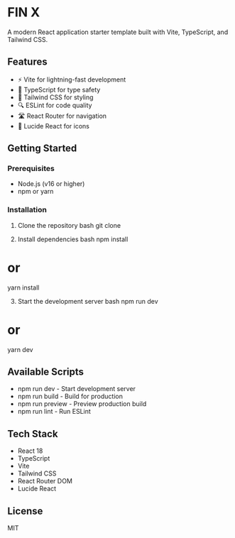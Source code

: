 # FIN X

A modern React application starter template built with Vite, TypeScript, and Tailwind CSS.

## Features

- ⚡ Vite for lightning-fast development
- 🎯 TypeScript for type safety
- 🎨 Tailwind CSS for styling
- 🔍 ESLint for code quality
- 🛣 React Router for navigation
- 🎨 Lucide React for icons

## Getting Started

### Prerequisites

- Node.js (v16 or higher)
- npm or yarn

### Installation

1. Clone the repository
bash
git clone <repository-url>


2. Install dependencies
bash
npm install
# or
yarn install


3. Start the development server
bash
npm run dev
# or
yarn dev


## Available Scripts

- npm run dev - Start development server
- npm run build - Build for production
- npm run preview - Preview production build
- npm run lint - Run ESLint

## Tech Stack

- React 18
- TypeScript
- Vite
- Tailwind CSS
- React Router DOM
- Lucide React

## License

MIT

